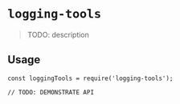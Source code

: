 # `logging-tools`

> TODO: description

## Usage

```
const loggingTools = require('logging-tools');

// TODO: DEMONSTRATE API
```
